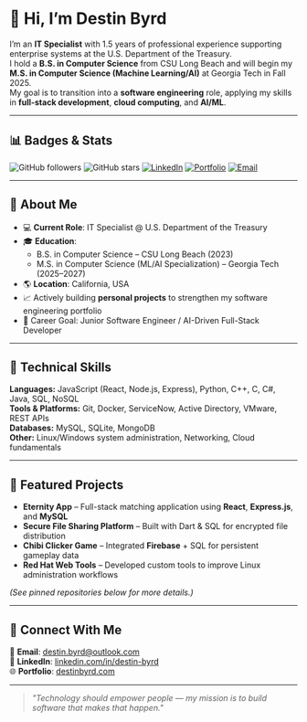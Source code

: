 # 👋 Hi, I’m Destin Byrd

I’m an **IT Specialist** with 1.5 years of professional experience supporting enterprise systems at the U.S. Department of the Treasury.  
I hold a **B.S. in Computer Science** from CSU Long Beach and will begin my **M.S. in Computer Science (Machine Learning/AI)** at Georgia Tech in Fall 2025.  
My goal is to transition into a **software engineering** role, applying my skills in **full-stack development**, **cloud computing**, and **AI/ML**.

---

## 📊 Badges & Stats
![GitHub followers](https://img.shields.io/github/followers/destinbyrd?label=Followers&style=social)
![GitHub stars](https://img.shields.io/github/stars/destinbyrd?style=social)
[![LinkedIn](https://img.shields.io/badge/LinkedIn-Connect-blue?logo=linkedin)](https://www.linkedin.com/in/destin-byrd)
[![Portfolio](https://img.shields.io/badge/Portfolio-Visit-brightgreen?logo=google-chrome)](https://destinbyrd.com)
[![Email](https://img.shields.io/badge/Email-Contact%20Me-red?logo=gmail)](mailto:destin.byrd@outlook.com)

---

## 🔹 About Me
- 💻 **Current Role**: IT Specialist @ U.S. Department of the Treasury  
- 🎓 **Education**:  
  - B.S. in Computer Science – CSU Long Beach (2023)  
  - M.S. in Computer Science (ML/AI Specialization) – Georgia Tech (2025–2027)  
- 🌎 **Location**: California, USA  
- 📈 Actively building **personal projects** to strengthen my software engineering portfolio  
- 🎯 Career Goal: Junior Software Engineer / AI-Driven Full-Stack Developer

---

## 🔹 Technical Skills
**Languages:** JavaScript (React, Node.js, Express), Python, C++, C, C#, Java, SQL, NoSQL  
**Tools & Platforms:** Git, Docker, ServiceNow, Active Directory, VMware, REST APIs  
**Databases:** MySQL, SQLite, MongoDB  
**Other:** Linux/Windows system administration, Networking, Cloud fundamentals

---

## 🔹 Featured Projects
- **Eternity App** – Full-stack matching application using **React**, **Express.js**, and **MySQL**  
- **Secure File Sharing Platform** – Built with Dart & SQL for encrypted file distribution  
- **Chibi Clicker Game** – Integrated **Firebase** + SQL for persistent gameplay data  
- **Red Hat Web Tools** – Developed custom tools to improve Linux administration workflows

*(See pinned repositories below for more details.)*

---

## 🔹 Connect With Me
📧 **Email**: [destin.byrd@outlook.com](mailto:destin.byrd@outlook.com)  
💼 **LinkedIn**: [linkedin.com/in/destin-byrd](https://www.linkedin.com/in/destin-byrd)  
🌐 **Portfolio**: [destinbyrd.com](https://destinbyrd.com)

---

> *"Technology should empower people — my mission is to build software that makes that happen."*
